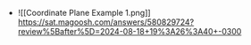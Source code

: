 - ![[Coordinate Plane Example 1.png]]
https://sat.magoosh.com/answers/580829724?review%5Bafter%5D=2024-08-18+19%3A26%3A40+-0300 